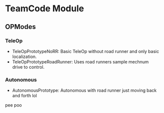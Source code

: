 # TeamCode Module

## OPModes

### TeleOp
- TeleOpPrototypeNoRR: Basic TeleOp without road runner and only basic localization.
- TeleOpPrototypeRoadRunner: Uses road runners sample mechnum drive to control.

### Autonomous
- AutonomousPrototype: Autonomous with road runner just moving back and forth lol

pee poo